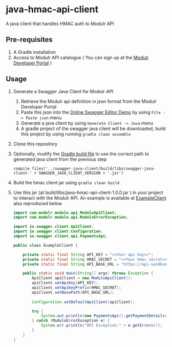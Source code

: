 # java-hmac-api-client
A java client that handles HMAC auth to Modulr API

## Pre-requisites
1. A Gradle installation
2. Access to Modulr API catalogue ( You can sign up at the [Modulr Developer Portal](https://modulr-technology-ltd.cloud.tyk.io/portal/) )

## Usage
1. Generate a Swagger Java Client for Modulr API
   1. Retrieve the Modulr api definition in json format from the Modulr Developer Portal
   1. Paste this json into the [Online Swagger Editor Demo](http://editor.swagger.io/#/) by using `File -> Paste json` menu
   1. Generate a java client by using `Generate Client -> Java` menu
   1. A gradle project of the swagger java client will be downloaded, build this project by using running `gradle clean assemble`
1. Clone this repository
1. Optionally, modify the [Gradle build file](https://github.com/Modulr-finance/java-hmac-api-client/blob/master/build.gradle) to use the correct path to generated java client from the previous step
    
    ```
    compile files('../swagger-java-client/build/libs/swagger-java-client-' + SWAGGER_JAVA_CLIENT_VERSION + '.jar')
    ```
    
1. Build the hmac client jar using `gradle clean build`
1. Use this jar (at build/libs/java-hmac-api-client-1.0.0.jar ) in your project to interact with the Modulr API. An example is available at [ExampleClient](https://github.com/Modulr-finance/java-hmac-api-client/blob/master/src/java/main/com/example/ExampleClient.java) also reproduced below

	```java
	import com.modulr.modulo.api.ModuloApiClient;
	import com.modulr.modulo.api.ModuloErrorException;
	
	import io.swagger.client.ApiClient;
	import io.swagger.client.Configuration;
	import io.swagger.client.api.PaymentsApi;
	
	public class ExampleClient {
	
		private static final String API_KEY = "<<Your api key>>";
		private static final String HMAC_SECRET = "<<Your hmac secret>>";
		private static final String API_BASE_URL = "https://api-sandbox.modulrfinance.com/api-sandbox/";
	
		public static void main(String[] args) throws Exception {
			ApiClient apiClient = new ModuloApiClient();
			apiClient.setApiKey(API_KEY);
			apiClient.setApiKeyPrefix(HMAC_SECRET);
			apiClient.setBasePath(API_BASE_URL);
					
			Configuration.setDefaultApiClient(apiClient);
	
			try {
				System.out.println(new PaymentsApi().getPaymentDetails("P1100005X9"));
			} catch (ModuloErrorException e) {
				System.err.println("API Exception:" + e.getErrors());
			}
		}
	}
	```